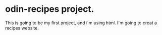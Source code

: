 # odin-recipes project.
This is going to be my first project, and i'm using html.
I'm going to creat a recipes website.